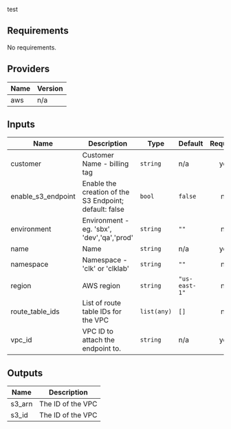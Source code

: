
test

<!-- BEGINNING OF PRE-COMMIT-TERRAFORM DOCS HOOK -->
## Requirements

No requirements.

## Providers

| Name | Version |
|------|---------|
| aws | n/a |

## Inputs

| Name | Description | Type | Default | Required |
|------|-------------|------|---------|:--------:|
| customer | Customer Name - billing tag | `string` | n/a | yes |
| enable\_s3\_endpoint | Enable the creation of the S3 Endpoint; default: false | `bool` | `false` | no |
| environment | Environment - eg. 'sbx', 'dev','qa','prod' | `string` | `""` | no |
| name | Name | `string` | n/a | yes |
| namespace | Namespace - 'clk' or 'clklab' | `string` | `""` | no |
| region | AWS region | `string` | `"us-east-1"` | no |
| route\_table\_ids | List of route table IDs for the VPC | `list(any)` | `[]` | no |
| vpc\_id | VPC ID to attach the endpoint to. | `string` | n/a | yes |

## Outputs

| Name | Description |
|------|-------------|
| s3\_arn | The ID of the VPC |
| s3\_id | The ID of the VPC |

<!-- END OF PRE-COMMIT-TERRAFORM DOCS HOOK -->